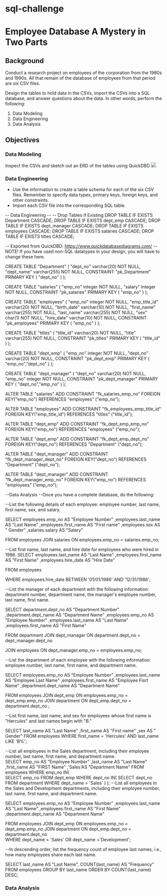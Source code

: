 # sql-challenge

# Employee Database A Mystery in Two Parts


## Background

Conduct a research project on employees of the corporation from the 1980s and 1990s. All that remain of the database of employees from that period are six CSV files.

Design the tables to hold data in the CSVs, import the CSVs into a SQL database, and answer questions about the data. In other words, perform the following:
1. Data Modeling
2. Data Engineering
3. Data Analysis


## Objectives

### Data Modeling
Inspect the CSVs and sketch out an ERD of the tables using QuickDBD
![](https://github.com/loictiems/sql-challenge/blob/main/EmployeeSQL./Employee-ERD.png)



### Data Engineering
* Use the information to create a table schema for each of the six CSV files. Remember to specify data types, primary keys, foreign keys, and other constraints.
* Import each CSV file into the corresponding SQL table.

-- Data Engineering --
-- Drop Tables if Existing
DROP TABLE IF EXISTS Department CASCADE;
DROP TABLE IF EXISTS dept_emp CASCADE;
DROP TABLE IF EXISTS dept_manager CASCADE;
DROP TABLE IF EXISTS employees CASCADE;
DROP TABLE IF EXISTS salaries CASCADE;
DROP TABLE IF EXISTS titles CASCADE;

-- Exported from QuickDBD: https://www.quickdatabasediagrams.com/
-- NOTE! If you have used non-SQL datatypes in your design, you will have to change these here.


CREATE TABLE "Department" (
    "dept_no" varchar(20)   NOT NULL,
    "dept_name" varchar(255)   NOT NULL,
    CONSTRAINT "pk_Department" PRIMARY KEY (
        "dept_no"
     )
);

CREATE TABLE "salaries" (
    "emp_no" integer   NOT NULL,
    "salary" integer   NOT NULL,
    CONSTRAINT "pk_salaries" PRIMARY KEY (
        "emp_no"
     )
);

CREATE TABLE "employees" (
    "emp_no" integer   NOT NULL,
    "emp_title_id" varchar(20)   NOT NULL,
    "birth_date" varchar(10)   NOT NULL,
    "first_name" varchar(255)   NOT NULL,
    "last_name" varchar(255)   NOT NULL,
    "sex" char(1)   NOT NULL,
    "hire_date" varchar(10)   NOT NULL,
    CONSTRAINT "pk_employees" PRIMARY KEY (
        "emp_no"
     )
);

CREATE TABLE "titles" (
    "title_id" varchar(20)   NOT NULL,
    "title" varchar(255)   NOT NULL,
    CONSTRAINT "pk_titles" PRIMARY KEY (
        "title_id"
     )
);

CREATE TABLE "dept_emp" (
    "emp_no" integer   NOT NULL,
    "dept_no" varchar(20)   NOT NULL,
    CONSTRAINT "pk_dept_emp" PRIMARY KEY (
        "emp_no","dept_no"
     )
);

CREATE TABLE "dept_manager" (
    "dept_no" varchar(20)   NOT NULL,
    "emp_no" integer   NOT NULL,
    CONSTRAINT "pk_dept_manager" PRIMARY KEY (
        "dept_no","emp_no"
     )
);

ALTER TABLE "salaries" ADD CONSTRAINT "fk_salaries_emp_no" FOREIGN KEY("emp_no")
REFERENCES "employees" ("emp_no");

ALTER TABLE "employees" ADD CONSTRAINT "fk_employees_emp_title_id" FOREIGN KEY("emp_title_id")
REFERENCES "titles" ("title_id");

ALTER TABLE "dept_emp" ADD CONSTRAINT "fk_dept_emp_emp_no" FOREIGN KEY("emp_no")
REFERENCES "employees" ("emp_no");

ALTER TABLE "dept_emp" ADD CONSTRAINT "fk_dept_emp_dept_no" FOREIGN KEY("dept_no")
REFERENCES "Department" ("dept_no");

ALTER TABLE "dept_manager" ADD CONSTRAINT "fk_dept_manager_dept_no" FOREIGN KEY("dept_no")
REFERENCES "Department" ("dept_no");

ALTER TABLE "dept_manager" ADD CONSTRAINT "fk_dept_manager_emp_no" FOREIGN KEY("emp_no")
REFERENCES "employees" ("emp_no");

--Data Analysis
--Once you have a complete database, do the following:


--List the following details of each employee: employee number, last name, first name, sex, and salary.

SELECT employees.emp_no AS "Employee Number"
		,employees.last_name AS "Last Name"
		,employees.first_name AS "First name"
		,employees.sex AS " Gender"
		,salaries.salary AS "Salary"
		
FROM employees JOIN salaries ON employees.emp_no = salaries.emp_no;

--List first name, last name, and hire date for employees who were hired in 1986.
SELECT	employees.last_name AS "Last Name"
		,employees.first_name AS "First Name"
		,employees.hire_date AS "Hire Date"
		
FROM employees

WHERE employees.hire_date BETWEEN '01/01/1986' AND '12/31/1986';		

--List the manager of each department with the following information: department number, department name, the manager's employee number, last name, first name.

SELECT department.dept_no AS "Department Number"
		,department.dept_name AS "Department Name"
		,employees.emp_no AS "Employee Number"
		,employees.last_name AS "Last Name"
		,employees.first_name AS "First Name"
		
FROM department JOIN dept_manager ON department.dept_no = dept_manager.dept_no

JOIN employees ON dept_manager.emp_no = employees.emp_no;



--List the department of each employee with the following information: employee number, last name, first name, and department name.

SELECT employees.emp_no AS "Employee Number"
		,employees.last_name AS "Employee Last Name"
		,employees.first_name AS "Employee Fisrt Name"
		,department.dept_name AS "Department Name"
		
FROM employees JOIN dept_emp  ON employees.emp_no = dept_emp.emp_no 
JOIN department ON   dept_emp.dept_no = department.dept_no ;

--List first name, last name, and sex for employees whose first name is "Hercules" and last names begin with "B."

SELECT last_name AS "Last Name"
		,first_name AS "First name"
		,sex AS " Gender"
FROM employees
WHERE first_name = 'Hercules' AND last_name LIKE 'B%';
		
--List all employees in the Sales department, including their employee number, last name, first name, and department name.	
SELECT emp_no AS "Employee Number"
		,last_name AS "Last Name"
		,first_name AS "FIRST Name"
		,'Sales'AS "Department Name" 
		FROM employees
		WHERE emp_no IN(	
			SELECT emp_no
			FROM dept_emp
			WHERE dept_no IN( 
				SELECT dept_no 
				FROM department
				WHERE dept_name = 'Sales'
		)
);
--List all employees in the Sales and Development departments, including their employee number, last name, first name, and department name.

SELECT employees.emp_no AS "Employee Number"
		,employees.last_name AS "Last Name"
		,employees.first_name AS "First Name" 
		,department.dept_name AS "Department Name"
		
FROM employees JOIN dept_emp ON employees.emp_no = dept_emp.emp_no 
JOIN department ON  dept_emp.dept_no = department.dept_no 	
WHERE dept_name = 'Sales' OR dept_name ='Development';

--In descending order, list the frequency count of employee last names, i.e., how many employees share each last name.

SELECT last_name AS "Last Name", COUNT(last_name) AS "Frequency"
FROM employees
GROUP BY last_name
ORDER BY
COUNT(last_name) DESC;

### Data Analysis
